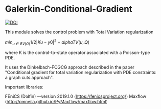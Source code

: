 # Galerkin-Conditional-Gradient
[![DOI](https://zenodo.org/badge/710899648.svg)](https://zenodo.org/doi/10.5281/zenodo.10048384)

This module solves the control problem with Total Variation regularization

$min_{u\in BV(\Omega)} 1/2 |Ku-y0|^2 + alpha TV(u,\Omega)$

where K is the control-to-state operator associated with a Poisson-type PDE.

It uses the Dinkelbach-FCGCG approach described in the paper "Conditional gradient for total variation regularization with PDE constraints: a graph cuts approach".

Important libraries:

FEniCS (Dolfin) --version 2019.1.0 (https://fenicsproject.org/) 
Maxflow (http://pmneila.github.io/PyMaxflow/maxflow.html)
